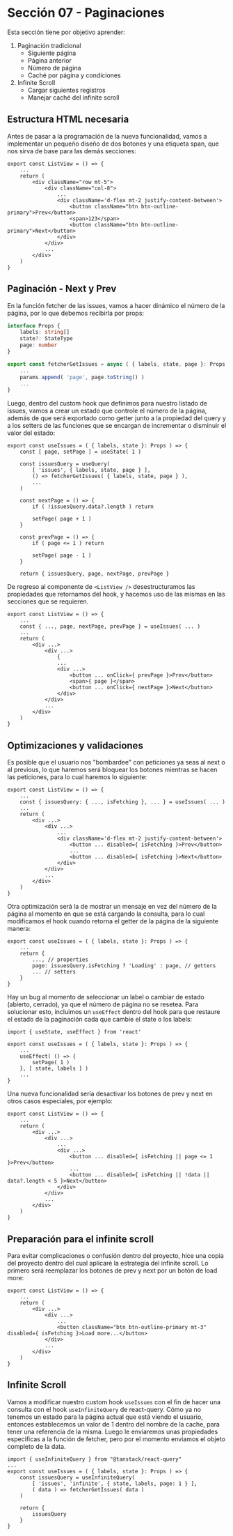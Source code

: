 # Sección 07 - Paginaciones

Esta sección tiene por objetivo aprender:

1. Paginación tradicional
    - Siguiente página
    - Página anterior
    - Número de página
    - Caché por página y condiciones
2. Infinite Scroll
    - Cargar siguientes registros
    - Manejar caché del infinite scroll

## Estructura HTML necesaria

Antes de pasar a la programación de la nueva funcionalidad, vamos a implementar un pequeño diseño de dos botones y una etiqueta span, que nos sirva de base para las demás secciones:

```tsx
export const ListView = () => {
    ...
    return (
        <div className="row mt-5">
            <div className="col-8">
                ...
                <div className='d-flex mt-2 justify-content-between'>
                    <button className="btn btn-outline-primary">Prev</button>
                    <span>123</span>
                    <button className="btn btn-outline-primary">Next</button>
                </div>
            </div>
            ...
        </div>
    )
}
```

## Paginación - Next y Prev

En la función fetcher de las issues, vamos a hacer dinámico el número de la página, por lo que debemos recibirla por props:

```ts
interface Props {
    labels: string[]
    state?: StateType
    page: number
}

export const fetcherGetIssues = async ( { labels, state, page }: Props ): Promise<IssueType[]> => {
    ...
    params.append( 'page', page.toString() )
    ...
}
```

Luego, dentro del custom hook que definimos para nuestro listado de issues, vamos a crear un estado que controle el número de la página, además de que será exportado como getter junto a la propiedad del query y a los setters de las funciones que se encargan de incrementar o disminuir el valor del estado:

```tsx
export const useIssues = ( { labels, state }: Props ) => {
    const [ page, setPage ] = useState( 1 )

    const issuesQuery = useQuery(
        [ 'issues', { labels, state, page } ],
        () => fetcherGetIssues( { labels, state, page } ),
        ...
    )

    const nextPage = () => {
        if ( !issuesQuery.data?.length ) return

        setPage( page + 1 )
    }

    const prevPage = () => {
        if ( page <= 1 ) return

        setPage( page - 1 )
    }

    return { issuesQuery, page, nextPage, prevPage }
```

De regreso al componente de `<ListView />` desestructuramos las propiedades que retornamos del hook, y hacemos uso de las mismas en las secciones que se requieren.

```tsx
export const ListView = () => {
    ...
    const { ..., page, nextPage, prevPage } = useIssues( ... )
    ...
    return (
        <div ...>
            <div ...>
                {
                ...
                <div ...>
                    <button ... onClick={ prevPage }>Prev</button>
                    <span>{ page }</span>
                    <button ... onClick={ nextPage }>Next</button>
                </div>
            </div>
            ...
        </div>
    )
}
```

## Optimizaciones y validaciones

Es posible que el usuario nos "bombardee" con peticiones ya seas al next o al previous, lo que haremos será bloquear los botones mientras se hacen las peticiones, para lo cual haremos lo siguiente:

```tsx
export const ListView = () => {
    ...
    const { issuesQuery: { ..., isFetching }, ... } = useIssues( ... )
    ...
    return (
        <div ...>
            <div ...>
                ...
                <div className='d-flex mt-2 justify-content-between'>
                    <button ... disabled={ isFetching }>Prev</button>
                    ...
                    <button ... disabled={ isFetching }>Next</button>
                </div>
            </div>
            ...
        </div>
    )
}
```

Otra optimización será la de mostrar un mensaje en vez del número de la página al momento en que se está cargando la consulta, para lo cual modificamos el hook cuando retorna el getter de la página de la siguiente manera:

```tsx
export const useIssues = ( { labels, state }: Props ) => {
    ...
    return {
        ..., // properties
        page: issuesQuery.isFetching ? 'Loading' : page, // getters
        ... // setters
    }
}
```

Hay un bug al momento de seleccionar un label o cambiar de estado (abierto, cerrado), ya que el número de página no se resetea. Para solucionar esto, incluimos un `useEffect` dentro del hook para que restaure el estado de la paginación cada que cambie el state o los labels:

```tsx
import { useState, useEffect } from 'react'

export const useIssues = ( { labels, state }: Props ) => {
    ...
    useEffect( () => {
        setPage( 1 )
    }, [ state, labels ] )
    ...
}
```

Una nueva funcionalidad sería desactivar los botones de prev y next en otros casos especiales, por ejemplo:

```tsx
export const ListView = () => {
    ...
    return (
        <div ...>
            <div ...>
                ...
                <div ...>
                    <button ... disabled={ isFetching || page <= 1 }>Prev</button>
                    ...
                    <button ... disabled={ isFetching || !data || data?.length < 5 }>Next</button>
                </div>
            </div>
            ...
        </div>
    )
}
```

## Preparación para el infinite scroll

Para evitar complicaciones o confusión dentro del proyecto, hice una copia del proyecto dentro del cual aplicaré la estrategia del infinite scroll. Lo primero será reemplazar los botones de prev y next por un botón de load more:

```tsx
export const ListView = () => {
    ...
    return (
        <div ...>
            <div ...>
                ...
                <button className="btn btn-outline-primary mt-3" disabled={ isFetching }>Load more...</button>
            </div>
            ...
        </div>
    )
}
```

## Infinite Scroll

Vamos a modificar nuestro custom hook `useIssues` con el fin de hacer una consulta con el hook `useInfiniteQuery` de react-query. Cómo ya no tenemos un estado para la página actual que está viendo el usuario, entonces establecemos un valor de 1 dentro del nombre de la cache, para tener una referencia de la misma. Luego le enviaremos unas propiedades especificas a la función de fetcher, pero por el momento enviamos el objeto completo de la data.

```tsx
import { useInfiniteQuery } from "@tanstack/react-query"
...
export const useIssues = ( { labels, state }: Props ) => {
    const issuesQuery = useInfiniteQuery(
        [ 'issues', 'infinite', { state, labels, page: 1 } ],
        ( data ) => fetcherGetIssues( data )
    )

    return {
        issuesQuery
    }
}
```
